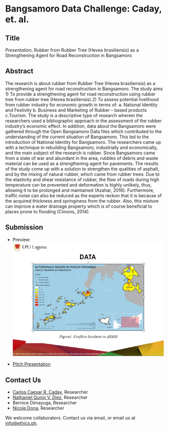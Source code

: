 # Bangsamoro Data Challenge: Caday, et. al. 

## Title

*Presentation*, Rubber from Rubber Tree (Hevea brasiliensis) as a Strengthening Agent for Road Reconstruction in Bangsamoro 

## Abstract

The research is about rubber from Rubber Tree (Hevea brasiliensis) as a strengthening agent for road reconstruction in Bangsamoro. The study aims 1) To provide a strengthening agent for road reconstruction using rubber tree from rubber tree (Hevea brasiliensis).2) To assess potential livelihood from rubber industry for economic growth in terms of: a. National Identity and Festivity b. Business and Marketing of Rubber – based products c.Tourism. The study is a descriptive type of research wherein the researchers used a bibliographic approach in the assessment of the rubber industry’s economic effect. In addition, data about the Bangsamoro were gathered through the Open Bangsamoro Data files which contributed to the understanding of the current situation of Bangsamoro. This led to the introduction of National Identity for Bangsamoro. The researchers came up with a technique in rebuilding Bangsamoro, industrially and economically, and the main subject of the research is rubber. Since Bangsamoro came from a state of war and abundant in the area, rubbles of debris and waste material can be used as a strengthening agent for pavements. The results of the study come up with a solution to strengthen the qualities of asphalt, and by the mixing of natural rubber, which came from rubber trees. Due to the elasticity and shear resistance of rubber, the flow of roads during high temperature can be prevented and deformation is highly unlikely, thus, allowing it to be prolonged and maintained (Azahar, 2016). Furthermore, traffic noise can also be reduced as the experts reckon that it is because of the acquired thickness and springiness from the rubber. Also, this mixture can improve a water drainage property which is of course beneficial to places prone to flooding (Cimons, 2014).

## Submission
* Preview: 
![alt text](https://github.com/ethicsph/bangsamoro-data-challenge/blob/master/caday-et-al/preview.png "Conflict Incidents")

* [Pitch Presentation](https://github.com/ethicsph/bangsamoro-data-challenge/blob/master/caday-et-al/Rubber_Trees_Bangsamoro.pdf)

## Contact Us

* [Carlos Caesar R. Caday](mailto:jcboycaday@gmail.com), Researcher
* [Nathaniel Quinn V. Diez](mailto:nathanieldiez26@gmail.com), Researcher
* Bernice Dimayuga, Researcher
* [Nicole Dona](mscolie.niks@gmail.com), Researcher

We welcome collaborators. Contact us via email, or email us at info@ethics.ph.